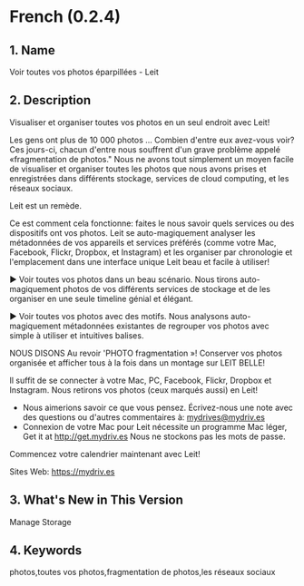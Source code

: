 French (0.2.4)
==============

## 1. Name
Voir toutes vos photos éparpillées - Leit

## 2. Description
Visualiser et organiser toutes vos photos en un seul endroit avec Leit!

Les gens ont plus de 10 000 photos ... Combien d'entre eux avez-vous voir? Ces jours-ci, chacun d'entre nous souffrent d'un grave problème appelé «fragmentation de photos." Nous ne avons tout simplement un moyen facile de visualiser et organiser toutes les photos que nous avons prises et enregistrées dans différents stockage, services de cloud computing, et les réseaux sociaux.

Leit est un remède.

Ce est comment cela fonctionne: faites le nous savoir quels services ou des dispositifs ont vos photos. Leit se auto-magiquement analyser les métadonnées de vos appareils et services préférés (comme votre Mac, Facebook, Flickr, Dropbox, et Instagram) et les organiser par chronologie et l'emplacement dans une interface unique Leit beau et facile à utiliser!

▶ Voir toutes vos photos dans un beau scénario. Nous tirons auto-magiquement photos de vos différents services de stockage et de les organiser en une seule timeline génial et élégant.

▶ Voir toutes vos photos avec des motifs. Nous analysons auto-magiquement métadonnées existantes de regrouper vos photos avec simple à utiliser et intuitives balises.

NOUS DISONS Au revoir 'PHOTO fragmentation »! Conserver vos photos organisée et afficher tous à la fois dans un montage sur LEIT BELLE!

Il suffit de se connecter à votre Mac, PC, Facebook, Flickr, Dropbox et Instagram. Nous retirons vos photos (ceux marqués aussi) en Leit!

* Nous aimerions savoir ce que vous pensez. Écrivez-nous une note avec des questions ou d'autres commentaires à: mydrives@mydriv.es
* Connexion de votre Mac pour Leit nécessite un programme Mac léger, Get it at http://get.mydriv.es Nous ne stockons pas les mots de passe.

Commencez votre calendrier maintenant avec Leit!

Sites Web: https://mydriv.es

## 3. What's New in This Version
Manage Storage

## 4. Keywords
photos,toutes vos photos,fragmentation de photos,les réseaux sociaux
